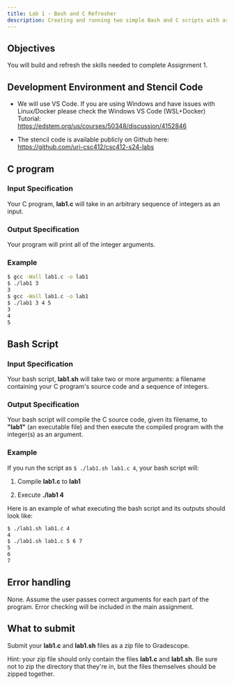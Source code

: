 ```yaml
---
title: Lab 1 - Bash and C Refresher
description: Creating and running two simple Bash and C scripts with arguments
---
```



## Objectives

You will build and refresh the skills needed to complete Assignment 1.

## Development Environment and Stencil Code
* We will use VS Code. If you are using Windows and have issues with
Linux/Docker please check the Windows VS Code (WSL+Docker) Tutorial:
\
https://edstem.org/us/courses/50348/discussion/4152846

* The stencil code is available publicly on Github here:
https://github.com/uri-csc412/csc412-s24-labs

## C program

### Input Specification
Your C program, **lab1.c** will take in an arbitrary sequence of integers as an input.

### Output Specification
Your program will print all of the integer arguments.

### Example
```bash
$ gcc -Wall lab1.c -o lab1
$ ./lab1 3
3
$ gcc -Wall lab1.c -o lab1
$ ./lab1 3 4 5
3
4
5
```

## Bash Script

### Input Specification
Your bash script, **lab1.sh** will take two or more arguments: a filename containing
your C program's source code and a sequence of integers.

### Output Specification
Your bash script will compile the C source code, given its filename, to **\"lab1\"** (an executable file) and then execute
the compiled program with the integer(s) as an argument.

### Example
If you run the script as ```$ ./lab1.sh lab1.c 4```, your bash script
will:

1.  Compile **lab1.c** to **lab1**

2.  Execute **./lab1 4**

Here is an example of what executing the bash script and its outputs should look like:

```bash
$ ./lab1.sh lab1.c 4
4
$ ./lab1.sh lab1.c 5 6 7
5
6
7
```

## Error handling
None. Assume the user passes correct arguments for each part of the
program. Error checking will be included in the main assignment.

## What to submit
Submit your **lab1.c** and **lab1.sh** files as a zip file to
Gradescope. 

Hint: your zip file should only contain the files
**lab1.c** and **lab1.sh**. Be sure not to zip the directory that they're in, but the files themselves should be zipped together.
